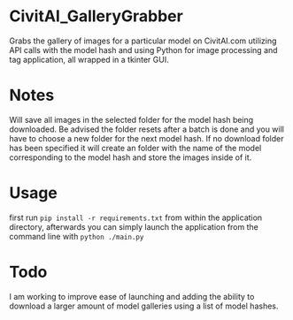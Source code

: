 # CivitAI_GalleryGrabber
Grabs the gallery of images for a particular model on CivitAI.com utilizing API calls with the model hash and using Python for image processing and tag application, all wrapped in a tkinter GUI.

# Notes
Will save all images in the selected folder for the model hash being downloaded. Be advised the folder resets after a batch is done and you will have to choose a new folder for the next model hash. If no download folder has been specified it will create an folder with the name of the model corresponding to the model hash and store the images inside of it.

# Usage
first run ```pip install -r requirements.txt``` from within the application directory, afterwards you can simply launch the application from the command line with ```python ./main.py```

# Todo

I am working to improve ease of launching and adding the ability to download a larger amount of model galleries using a list of model hashes.
